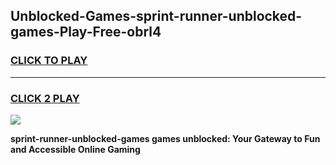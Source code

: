 
## Unblocked-Games-sprint-runner-unblocked-games-Play-Free-obrl4
<h3>
<a href="https://premium76.site?title=sprint-runner-unblocked-games&ref=09A">CLICK TO PLAY</a></h3>
<hr>

<h3>
<a href="https://premium76.site?title=sprint-runner-unblocked-games&ref=09A">CLICK 2 PLAY</a>
  
</h3>

<a href="https://premium76.site?title=sprint-runner-unblocked-games&ref=09A"><img src="https://clearcache.store/games.png"></a>


**sprint-runner-unblocked-games games unblocked: Your Gateway to Fun and Accessible Online Gaming**
